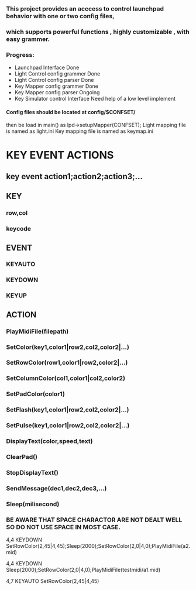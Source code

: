 ### This project provides an acccess to control launchpad behavior with one or two config files,
### which supports powerful functions , highly customizable , with easy grammer.


### Progress:
* Launchpad Interface                        Done
* Light Control config grammer               Done
* Light Control config parser                Done
* Key Mapper config grammer                  Done
* Key Mapper config parser                   Ongoing
* Key Simulator control Interface            Need help of a low level implement



#### Config files should be located at config/$CONFSET/
then be load in main() as lpd->setupMapper(CONFSET);
Light mapping file is named as light.ini
Key mapping file is named as keymap.ini


#   KEY     EVENT         ACTIONS
##   key     event        action1;action2;action3;...

## KEY
### row,col
### keycode

## EVENT
### KEYAUTO
### KEYDOWN
### KEYUP

##    ACTION
### PlayMidiFile(filepath)
### SetColor(key1,color1|row2,col2,color2|...)
### SetRowColor(row1,color1|row2,color2|...)
### SetColumnColor(col1,color1|col2,color2)
### SetPadColor(color1)
### SetFlash(key1,color1|row2,col2,color2|...)
### SetPulse(key1,color1|row2,col2,color2|...)
### DisplayText(color,speed,text)
### ClearPad()
### StopDisplayText()
### SendMessage(dec1,dec2,dec3,...)
### Sleep(milisecond)

### BE AWARE THAT SPACE CHARACTOR ARE NOT DEALT WELL SO DO NOT USE SPACE IN MOST CASE.

4,4   KEYDOWN   SetRowColor(2,45|4,45);Sleep(2000);SetRowColor(2,0|4,0);PlayMidiFile(a2.mid)

4,4   KEYDOWN   Sleep(2000);SetRowColor(2,0|4,0);PlayMidiFile(testmidi/a1.mid)

4,7   KEYAUTO   SetRowColor(2,45|4,45)
